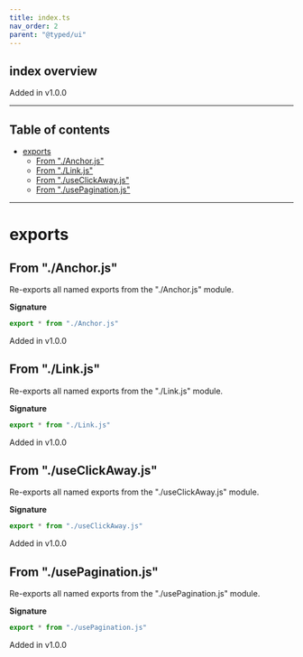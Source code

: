 ```yaml
---
title: index.ts
nav_order: 2
parent: "@typed/ui"
---
```


## index overview

Added in v1.0.0

---

<h2 class="text-delta">Table of contents</h2>

- [exports](#exports)
  - [From "./Anchor.js"](#from-anchorjs)
  - [From "./Link.js"](#from-linkjs)
  - [From "./useClickAway.js"](#from-useclickawayjs)
  - [From "./usePagination.js"](#from-usepaginationjs)

---

# exports

## From "./Anchor.js"

Re-exports all named exports from the "./Anchor.js" module.

**Signature**

```ts
export * from "./Anchor.js"
```

Added in v1.0.0

## From "./Link.js"

Re-exports all named exports from the "./Link.js" module.

**Signature**

```ts
export * from "./Link.js"
```

Added in v1.0.0

## From "./useClickAway.js"

Re-exports all named exports from the "./useClickAway.js" module.

**Signature**

```ts
export * from "./useClickAway.js"
```

Added in v1.0.0

## From "./usePagination.js"

Re-exports all named exports from the "./usePagination.js" module.

**Signature**

```ts
export * from "./usePagination.js"
```

Added in v1.0.0
